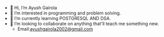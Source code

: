 - 👋 Hi, I’m Ayush Gairola
- 👀 I’m interested in programming and problem solving.
- 🌱 I’m currently learning POSTGRESQL AND DSA.
- 💞️ I’m looking to collaborate on anything that'll teach me something new.
  - Email:ayushgairola2002@gmail.com

<!---
Ayushgairola6/Ayushgairola6 is a ✨ special ✨ repository because its `README.md` (this file) appears on your GitHub profile.
You can click the Preview link to take a look at your changes.
--->
